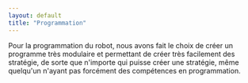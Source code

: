 ```yaml
---
layout: default
title: "Programmation"
---
```


Pour la programmation du robot, nous avons fait le choix de créer un programme très modulaire et permettant de créer très facilement des stratégie, de sorte que n'importe qui puisse créer une stratégie, même quelqu'un n'ayant pas forcément des compétences en programmation.

